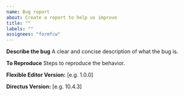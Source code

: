 ```yaml
---
name: Bug report
about: Create a report to help us improve
title: ""
labels: ""
assignees: "formfcw"
---
```


**Describe the bug**
A clear and concise description of what the bug is.

**To Reproduce**
Steps to reproduce the behavior.

**Flexible Editor Version:**
[e.g. 1.0.0]

**Directus Version:**
[e.g. 10.4.3]
